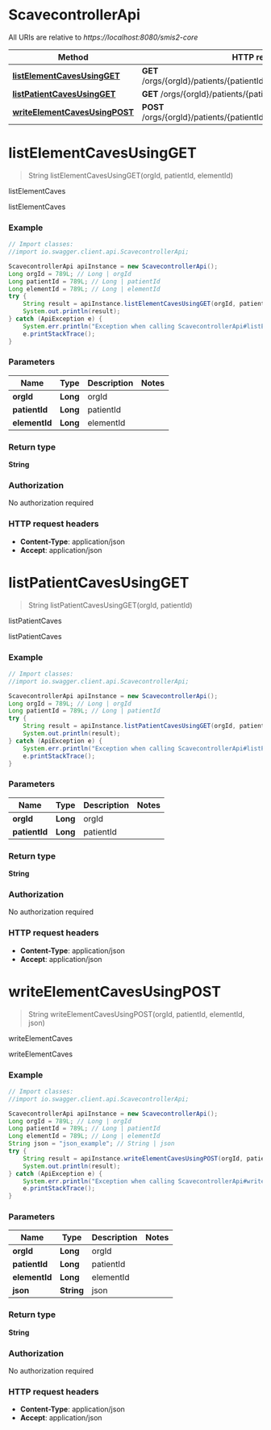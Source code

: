 # ScavecontrollerApi

All URIs are relative to *https://localhost:8080/smis2-core*

Method | HTTP request | Description
------------- | ------------- | -------------
[**listElementCavesUsingGET**](ScavecontrollerApi.md#listElementCavesUsingGET) | **GET** /orgs/{orgId}/patients/{patientId}/elements/{elementId}/caves | listElementCaves
[**listPatientCavesUsingGET**](ScavecontrollerApi.md#listPatientCavesUsingGET) | **GET** /orgs/{orgId}/patients/{patientId}/caves | listPatientCaves
[**writeElementCavesUsingPOST**](ScavecontrollerApi.md#writeElementCavesUsingPOST) | **POST** /orgs/{orgId}/patients/{patientId}/elements/{elementId}/caves | writeElementCaves


<a name="listElementCavesUsingGET"></a>
# **listElementCavesUsingGET**
> String listElementCavesUsingGET(orgId, patientId, elementId)

listElementCaves

listElementCaves

### Example
```java
// Import classes:
//import io.swagger.client.api.ScavecontrollerApi;

ScavecontrollerApi apiInstance = new ScavecontrollerApi();
Long orgId = 789L; // Long | orgId
Long patientId = 789L; // Long | patientId
Long elementId = 789L; // Long | elementId
try {
    String result = apiInstance.listElementCavesUsingGET(orgId, patientId, elementId);
    System.out.println(result);
} catch (ApiException e) {
    System.err.println("Exception when calling ScavecontrollerApi#listElementCavesUsingGET");
    e.printStackTrace();
}
```

### Parameters

Name | Type | Description  | Notes
------------- | ------------- | ------------- | -------------
 **orgId** | **Long**| orgId |
 **patientId** | **Long**| patientId |
 **elementId** | **Long**| elementId |

### Return type

**String**

### Authorization

No authorization required

### HTTP request headers

 - **Content-Type**: application/json
 - **Accept**: application/json

<a name="listPatientCavesUsingGET"></a>
# **listPatientCavesUsingGET**
> String listPatientCavesUsingGET(orgId, patientId)

listPatientCaves

listPatientCaves

### Example
```java
// Import classes:
//import io.swagger.client.api.ScavecontrollerApi;

ScavecontrollerApi apiInstance = new ScavecontrollerApi();
Long orgId = 789L; // Long | orgId
Long patientId = 789L; // Long | patientId
try {
    String result = apiInstance.listPatientCavesUsingGET(orgId, patientId);
    System.out.println(result);
} catch (ApiException e) {
    System.err.println("Exception when calling ScavecontrollerApi#listPatientCavesUsingGET");
    e.printStackTrace();
}
```

### Parameters

Name | Type | Description  | Notes
------------- | ------------- | ------------- | -------------
 **orgId** | **Long**| orgId |
 **patientId** | **Long**| patientId |

### Return type

**String**

### Authorization

No authorization required

### HTTP request headers

 - **Content-Type**: application/json
 - **Accept**: application/json

<a name="writeElementCavesUsingPOST"></a>
# **writeElementCavesUsingPOST**
> String writeElementCavesUsingPOST(orgId, patientId, elementId, json)

writeElementCaves

writeElementCaves

### Example
```java
// Import classes:
//import io.swagger.client.api.ScavecontrollerApi;

ScavecontrollerApi apiInstance = new ScavecontrollerApi();
Long orgId = 789L; // Long | orgId
Long patientId = 789L; // Long | patientId
Long elementId = 789L; // Long | elementId
String json = "json_example"; // String | json
try {
    String result = apiInstance.writeElementCavesUsingPOST(orgId, patientId, elementId, json);
    System.out.println(result);
} catch (ApiException e) {
    System.err.println("Exception when calling ScavecontrollerApi#writeElementCavesUsingPOST");
    e.printStackTrace();
}
```

### Parameters

Name | Type | Description  | Notes
------------- | ------------- | ------------- | -------------
 **orgId** | **Long**| orgId |
 **patientId** | **Long**| patientId |
 **elementId** | **Long**| elementId |
 **json** | **String**| json |

### Return type

**String**

### Authorization

No authorization required

### HTTP request headers

 - **Content-Type**: application/json
 - **Accept**: application/json

